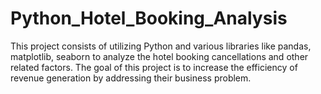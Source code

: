 # Python_Hotel_Booking_Analysis
This project consists of utilizing Python and various libraries like pandas, matplotlib, seaborn to analyze the hotel booking cancellations and other related factors. The goal of this project is to increase the efficiency of revenue generation by addressing their business problem.  
